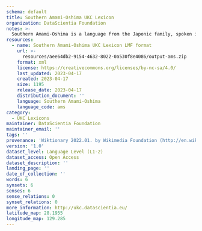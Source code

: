```yaml
---
schema: default
title: Southern Amami-Oshima UKC Lexicon
organization: DataScientia Foundation
notes: >-
  Southern Amami-Oshima is a language from the Japonic family, spoken in Eurasia. The UKC Lexicon of Southern Amami-Oshima is represented as a lexico-semantic network. It consists of words, word senses, synsets, as well as sense-level and synset-level relationships.
resources:
  - name: Southern Amami-Oshima UKC Lexicon LMF format
    url: >-
      resources/aee64db2-9154-4632-8022-0a530f8e4086/output-ams.zip
    format: xml
    license: https://creativecommons.org/licenses/by-nc-sa/4.0/
    last_updated: 2023-04-17
    created: 2023-04-17
    size: 1195
    release_date: 2023-04-17
    distribution_document: ''
    language: Southern Amami-Oshima
    language_code: ams
category:
  - UKC Lexicons
maintainer: DataScientia Foundation
maintainer_email: ''
tags: ''
provenance: 'Wiktionary 2022.01. by Wikimedia Foundation (http://en.wiktionary.org); Princeton WordNet 2.1 by Princeton University (https://wordnet.princeton.edu)'
version: '1.0'
dataset_level: Language Level (L1-2)
dataset_access: Open Access
dataset_description: ''
landing_page: ''
date_of_collection: ''
words: 6
synsets: 6
senses: 6
sense_relations: 0
synset_relations: 0
more_information: http://ukc.datascientia.eu/
latitude_map: 28.1955
longitude_map: 129.285
---
```

